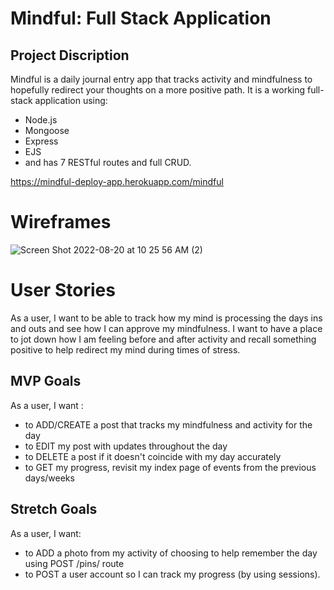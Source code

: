 # Mindful: Full Stack Application
## Project Discription
Mindful is a daily journal entry app that tracks activity and mindfulness to hopefully redirect your thoughts on a more positive path. It is a working full-stack application using:
* Node.js
* Mongoose
* Express
* EJS 
* and has 7 RESTful routes and full CRUD.


https://mindful-deploy-app.herokuapp.com/mindful

# Wireframes

![Screen Shot 2022-08-20 at 10 25 56 AM (2)](https://user-images.githubusercontent.com/106217931/187575917-7136b0c0-ec35-4ca1-be2d-05aabba8939d.png)


# User Stories


As a user, I want to be able to track how my mind is processing the days ins and outs and see how I can approve my mindfulness. I want to have a place to jot down how I am feeling before and after activity and recall something positive to help redirect my mind during times of stress.

## MVP Goals
As a user, I want :

* to ADD/CREATE a post that tracks my mindfulness and activity for the day
* to EDIT my post with updates throughout the day
* to DELETE a post if it doesn't coincide with my day accurately
* to GET my progress, revisit my index page of events from the previous days/weeks

## Stretch Goals
As a user, I want:

* to ADD a photo from my activity of choosing to help remember the day using POST /pins/ route
* to POST a user account so I can track my progress (by using sessions).

